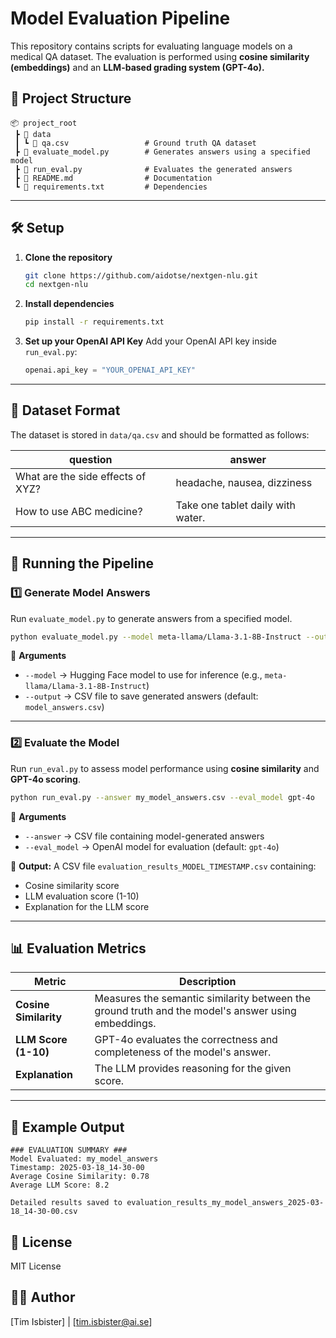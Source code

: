 # Model Evaluation Pipeline

This repository contains scripts for evaluating language models on a medical QA dataset. The evaluation is performed using **cosine similarity (embeddings)** and an **LLM-based grading system (GPT-4o).** 

## 📂 Project Structure

```
📦 project_root
 ┣ 📂 data
 ┃ ┗ 📜 qa.csv                 # Ground truth QA dataset
 ┣ 📜 evaluate_model.py        # Generates answers using a specified model
 ┣ 📜 run_eval.py              # Evaluates the generated answers
 ┣ 📜 README.md                # Documentation
 ┗ 📜 requirements.txt         # Dependencies
```

---

## 🛠 Setup

1. **Clone the repository**
   ```bash
   git clone https://github.com/aidotse/nextgen-nlu.git
   cd nextgen-nlu
   ```

2. **Install dependencies**
   ```bash
   pip install -r requirements.txt
   ```

3. **Set up your OpenAI API Key**
   Add your OpenAI API key inside `run_eval.py`:
   ```python
   openai.api_key = "YOUR_OPENAI_API_KEY"
   ```

---

## 📌 Dataset Format

The dataset is stored in `data/qa.csv` and should be formatted as follows:

| question | answer |
|----------|--------|
| What are the side effects of XYZ? | headache, nausea, dizziness |
| How to use ABC medicine? | Take one tablet daily with water. |

---

## 🚀 Running the Pipeline

### **1️⃣ Generate Model Answers**
Run `evaluate_model.py` to generate answers from a specified model.
```bash
python evaluate_model.py --model meta-llama/Llama-3.1-8B-Instruct --output my_model_answers.csv
```
🔹 **Arguments**
- `--model` → Hugging Face model to use for inference (e.g., `meta-llama/Llama-3.1-8B-Instruct`)
- `--output` → CSV file to save generated answers (default: `model_answers.csv`)

---

### **2️⃣ Evaluate the Model**
Run `run_eval.py` to assess model performance using **cosine similarity** and **GPT-4o scoring**.
```bash
python run_eval.py --answer my_model_answers.csv --eval_model gpt-4o
```
🔹 **Arguments**
- `--answer` → CSV file containing model-generated answers
- `--eval_model` → OpenAI model for evaluation (default: `gpt-4o`)

📌 **Output:**
A CSV file `evaluation_results_MODEL_TIMESTAMP.csv` containing:
- Cosine similarity score
- LLM evaluation score (1-10)
- Explanation for the LLM score

---

## 📊 Evaluation Metrics

| Metric | Description |
|--------|------------|
| **Cosine Similarity** | Measures the semantic similarity between the ground truth and the model's answer using embeddings. |
| **LLM Score (1-10)** | GPT-4o evaluates the correctness and completeness of the model's answer. |
| **Explanation** | The LLM provides reasoning for the given score. |

---

## 📌 Example Output

```
### EVALUATION SUMMARY ###
Model Evaluated: my_model_answers
Timestamp: 2025-03-18_14-30-00
Average Cosine Similarity: 0.78
Average LLM Score: 8.2

Detailed results saved to evaluation_results_my_model_answers_2025-03-18_14-30-00.csv
```

## 📝 License
MIT License

## 👨‍💻 Author
[Tim Isbister] | [tim.isbister@ai.se]
